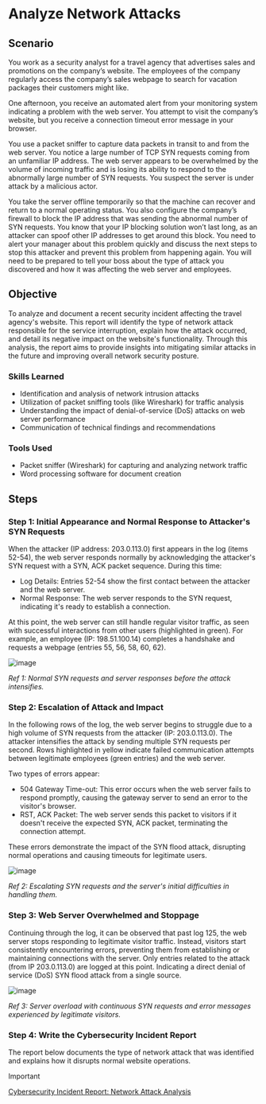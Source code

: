 # Analyze Network Attacks

## Scenario
You work as a security analyst for a travel agency that advertises sales and promotions on the company’s website. The employees of the company regularly access the company’s sales webpage to search for vacation packages their customers might like.

One afternoon, you receive an automated alert from your monitoring system indicating a problem with the web server. You attempt to visit the company’s website, but you receive a connection timeout error message in your browser.

You use a packet sniffer to capture data packets in transit to and from the web server. You notice a large number of TCP SYN requests coming from an unfamiliar IP address. The web server appears to be overwhelmed by the volume of incoming traffic and is losing its ability to respond to the abnormally large number of SYN requests. You suspect the server is under attack by a malicious actor.

You take the server offline temporarily so that the machine can recover and return to a normal operating status. You also configure the company’s firewall to block the IP address that was sending the abnormal number of SYN requests. You know that your IP blocking solution won’t last long, as an attacker can spoof other IP addresses to get around this block. You need to alert your manager about this problem quickly and discuss the next steps to stop this attacker and prevent this problem from happening again. You will need to be prepared to tell your boss about the type of attack you discovered and how it was affecting the web server and employees.

## Objective

To analyze and document a recent security incident affecting the travel agency's website. This report will identify the type of network attack responsible for the service interruption, explain how the attack occurred, and detail its negative impact on the website's functionality. Through this analysis, the report aims to provide insights into mitigating similar attacks in the future and improving overall network security posture.

### Skills Learned

- Identification and analysis of network intrusion attacks
- Utilization of packet sniffing tools (like Wireshark) for traffic analysis
- Understanding the impact of denial-of-service (DoS) attacks on web server performance
- Communication of technical findings and recommendations

### Tools Used

- Packet sniffer (Wireshark) for capturing and analyzing network traffic
- Word processing software for document creation

## Steps

### Step 1: Initial Appearance and Normal Response to Attacker's SYN Requests

When the attacker (IP address: 203.0.113.0) first appears in the log (items 52-54), the web server responds normally by acknowledging the attacker's SYN request with a SYN, ACK packet sequence. During this time:
- Log Details: Entries 52-54 show the first contact between the attacker and the web server.
- Normal Response: The web server responds to the SYN request, indicating it's ready to establish a connection.

At this point, the web server can still handle regular visitor traffic, as seen with successful interactions from other users (highlighted in green). For example, an employee (IP: 198.51.100.14) completes a handshake and requests a webpage (entries 55, 56, 58, 60, 62).

![image](https://github.com/user-attachments/assets/046ea05b-be3f-4cd6-9d2a-1451d5d1a6ae) 

*Ref 1: Normal SYN requests and server responses before the attack intensifies.*

### Step 2: Escalation of Attack and Impact

In the following rows of the log, the web server begins to struggle due to a high volume of SYN requests from the attacker (IP: 203.0.113.0). The attacker intensifies the attack by sending multiple SYN requests per second. Rows highlighted in yellow indicate failed communication attempts between legitimate employees (green entries) and the web server.

Two types of errors appear:

- 504 Gateway Time-out: This error occurs when the web server fails to respond promptly, causing the gateway server to send an error to the visitor's browser.
- RST, ACK Packet: The web server sends this packet to visitors if it doesn't receive the expected SYN, ACK packet, terminating the connection attempt.

These errors demonstrate the impact of the SYN flood attack, disrupting normal operations and causing timeouts for legitimate users.

![image](https://github.com/user-attachments/assets/535aff87-3766-4e2c-b4c4-aadfdda6cb33) 

*Ref 2: Escalating SYN requests and the server's initial difficulties in handling them.*

### Step 3: Web Server Overwhelmed and Stoppage

Continuing through the log, it can be observed that past log 125, the web server stops responding to legitimate visitor traffic. Instead, visitors start consistently encountering errors, preventing them from establishing or maintaining connections with the server. Only entries related to the attack (from IP 203.0.113.0) are logged at this point. Indicating a direct denial of service (DoS) SYN flood attack from a single source.

![image](https://github.com/user-attachments/assets/5dce9836-191e-431e-ad52-06d3d725360c) 

*Ref 3: Server overload with continuous SYN requests and error messages experienced by legitimate visitors.*

### Step 4: Write the Cybersecurity Incident Report

The report below documents the type of network attack that was identified and explains how it disrupts normal website operations.

> [!IMPORTANT]
> [Cybersecurity Incident Report: Network Attack Analysis](https://docs.google.com/viewer?url=https://github.com/user-attachments/files/16277210/Cybersecurity.Incident.Report_.Network.Attack.Analysis.docx)
